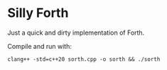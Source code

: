 
# Silly Forth

Just a quick and dirty implementation of Forth.

Compile and run with:

```
clang++ -std=c++20 sorth.cpp -o sorth && ./sorth
```
